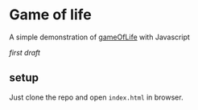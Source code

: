 # Game of life

A simple demonstration of [gameOfLife](https://en.wikipedia.org/wiki/Conway%27s_Game_of_Life) with Javascript

_first draft_

## setup

Just clone the repo and open `index.html` in browser.

